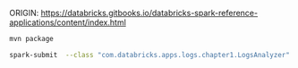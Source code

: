ORIGIN: https://databricks.gitbooks.io/databricks-spark-reference-applications/content/index.html

```bash
mvn package
```



```bash
spark-submit  --class "com.databricks.apps.logs.chapter1.LogsAnalyzer"  --master local[4]  target/log-analyzer-1.0.jar ./data/access_log
```
